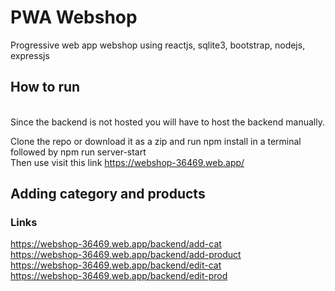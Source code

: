 # PWA Webshop

Progressive web app webshop using reactjs, sqlite3, bootstrap, nodejs, expressjs

## How to run
<br />
Since the backend is not hosted you will have to host the backend manually.

Clone the repo or download it as a zip and run npm install in a terminal followed by npm run server-start
<br />
Then use visit this link https://webshop-36469.web.app/

## Adding category and products

### Links
https://webshop-36469.web.app/backend/add-cat <br />
https://webshop-36469.web.app/backend/add-product <br />
https://webshop-36469.web.app/backend/edit-cat <br />
https://webshop-36469.web.app/backend/edit-prod <br />
